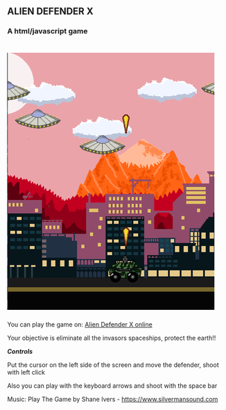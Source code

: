  ## ALIEN DEFENDER X
### A html/javascript game

![alt text](https://github.com/DavidLatorre/AlienDefender/blob/master/Images/Screenshot.png "Screenshot of the game")
===

You can play the game on:
[Alien Defender X online](http://latorredev.github.io/AlienDefender/)

Your objective is eliminate all the invasors spaceships, protect the earth!!

***Controls***

Put the cursor on the left side of the screen and move the defender, shoot with left click

Also you can play with the keyboard arrows and shoot with the space bar

Music: Play The Game by Shane Ivers - https://www.silvermansound.com
